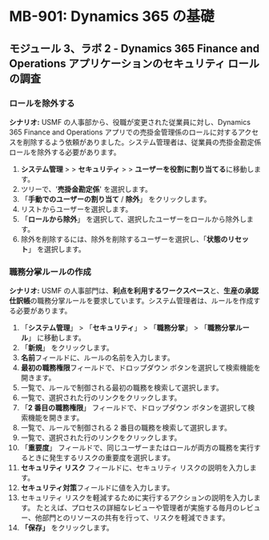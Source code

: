 ﻿---
lab:
    title: 'ラボ 02: Dynamics 365 Finance and Operations アプリケーションのセキュリティ ロールを確認する'
    module: 'モジュール 03: Dynamics 365 のセキュリティについて理解する'
---

# MB-901: Dynamics 365 の基礎
## モジュール 3、ラボ 2 - Dynamics 365 Finance and Operations アプリケーションのセキュリティ ロールの調査

### ロールを除外する

**シナリオ:** USMF の人事部から、役職が変更された従業員に対し、Dynamics 365 Finance and Operations アプリでの売掛金管理係のロールに対するアクセスを削除するよう依頼がありました。システム管理者は、従業員の売掛金勘定係ロールを除外する必要があります。

1. **システム管理** >  > **セキュリティ** >  > **ユーザーを役割に割り当てる**に移動します。
1. ツリーで、'**売掛金勘定係**' を選択します。
1. 「**手動でのユーザーの割り当て** / **除外**」 をクリックします。
1. リストからユーザーを選択します。
1. 「**ロールから除外**」 を選択して、選択したユーザーをロールから除外します。
1. 除外を削除するには、除外を削除するユーザーを選択し、「**状態のリセット**」 を選択します。 

### 職務分掌ルールの作成

**シナリオ:** USMF の人事部門は、**利点を利用するワークスペース**と、**生産の承認仕訳帳**の職務分掌ルールを要求しています。システム管理者は、ルールを作成する必要があります。

1. 「**システム管理**」  >  「**セキュリティ**」  >  「**職務分掌**」  >  「**職務分掌ルール**」 に移動します。
1. 「**新規**」 をクリックします。
1. **名前**フィールドに、ルールの名前を入力します。
1. **最初の職務権限**フィールドで、ドロップダウン ボタンを選択して検索機能を開きます。
1. 一覧で、ルールで制御される最初の職務を検索して選択します。
1. 一覧で、選択された行のリンクをクリックします。
1. 「**2 番目の職務権限**」 フィールドで、ドロップダウン ボタンを選択して検索機能を開きます。
1. 一覧で、ルールで制御される 2 番目の職務を検索して選択します。
1. 一覧で、選択された行のリンクをクリックします。
1. 「**重要度**」 フィールドで、同じユーザーまたはロールが両方の職務を実行するときに発生するリスクの重要度を選択します。
1. **セキュリティ リスク** フィールドに、セキュリティ リスクの説明を入力します。
1. **セキュリティ対策**フィールドに値を入力します。
1. セキュリティ リスクを軽減するために実行するアクションの説明を入力します。 
たとえば、プロセスの詳細なレビューや管理者が実施する毎月のレビュー、他部門とのリソースの共有を行って、リスクを軽減できます。
1. **「保存」** をクリックします。
